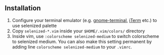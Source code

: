 Installation
------------

1. Configure your terminal emulator (e.g.  [gnome-terminal](../gnome-terminal),
   [iTerm](../iterm) etc.) to use selenized palette
2. Copy `selenized-*.vim` inside your `$HOME/.vim/colors/` directory
3. Inside vim, use `:colorscheme selenized-medium` to switch colorscheme to
   selenized medium.  You can also make this setting permanent by adding line
   `colorscheme selenized-medium` to your `.vimrc`.

